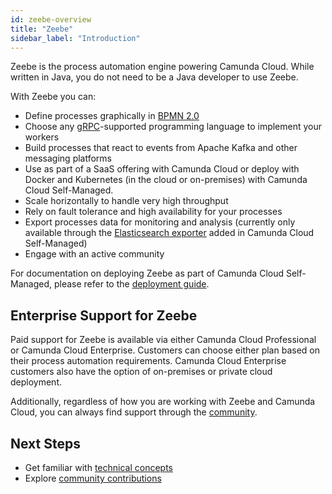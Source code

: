 ```yaml
---
id: zeebe-overview
title: "Zeebe"
sidebar_label: "Introduction"
---
```


Zeebe is the process automation engine powering Camunda Cloud. While written in Java, you do not need to be a Java developer to use Zeebe.

With Zeebe you can:

- Define processes graphically in [BPMN 2.0](reference/bpmn-processes/bpmn-coverage.md)
- Choose any [gRPC](reference/grpc.md)-supported programming language to implement your workers
- Build processes that react to events from Apache Kafka and other messaging platforms
- Use as part of a SaaS offering with Camunda Cloud or deploy with Docker and Kubernetes (in the cloud or on-premises) with Camunda Cloud Self-Managed.
- Scale horizontally to handle very high throughput
- Rely on fault tolerance and high availability for your processes
- Export processes data for monitoring and analysis (currently only available through the [Elasticsearch exporter](https://github.com/camunda-cloud/zeebe/tree/develop/exporters/elasticsearch-exporter) added in Camunda Cloud Self-Managed)
- Engage with an active community

For documentation on deploying Zeebe as part of Camunda Cloud Self-Managed, please refer to the [deployment guide](deployment-guide/index).

## Enterprise Support for Zeebe

Paid support for Zeebe is available via either Camunda Cloud Professional or Camunda Cloud Enterprise. Customers can choose either plan based on their process automation requirements. Camunda Cloud Enterprise customers also have the option of on-premises or private cloud deployment. 

Additionally, regardless of how you are working with Zeebe and Camunda Cloud, you can always find support through the [community](open-source/get-help-get-involved.md).


## Next Steps

- Get familiar with [technical concepts](technical-concepts/index.md)
- Explore [community contributions](open-source/community-contributions.md)
